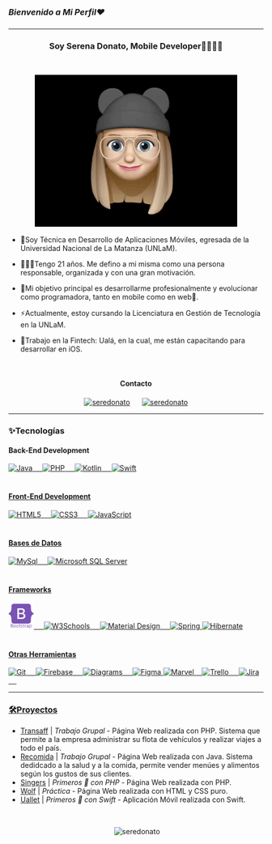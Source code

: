 <h3><i>Bienvenido a Mi Perfil❤️</i><h3> <hr>
  
<h3 align="center">Soy Serena Donato, Mobile Developer👩🏼‍💻📱</h3>
<br>
<p align="center"><img alt="Animoji" width="400" src="https://github.com/seredonato/seredonato/blob/main/Animoji.gif"></p>

  
* 💫Soy Técnica en Desarrollo de Aplicaciones Móviles, egresada de la Universidad Nacional de La Matanza (UNLaM).

* 🙋🏼‍♀️Tengo 21 años. Me defino a mi misma como una persona responsable, organizada y con una gran motivación. 

* 💬Mi objetivo principal es desarrollarme profesionalmente y evolucionar como programadora, tanto en mobile como en web🚀.

* ⚡Actualmente, estoy cursando la Licenciatura en Gestión de Tecnología en la UNLaM.

* 💼Trabajo en la Fintech: Ualá, en la cual, me están capacitando para desarrollar en iOS.
  
<br>
<h4 align="center">Contacto</h4>
<p align="center">
  <a href="mailto:donatoserena@hotmail.com"><img align="center" src="https://user-images.githubusercontent.com/54689539/166089242-56706ea2-a805-4d1a-acae-1e9d0396e41e.png" alt="seredonato" height="50" width="50"/></a>&nbsp;&nbsp;&nbsp;&nbsp;&nbsp;
  <a href="https://www.linkedin.com/in/serena-rocio-donato/"><img align="center" src="https://user-images.githubusercontent.com/54689539/166089337-7619b324-4b9d-42bc-9f59-b8835fe0d0b4.png" alt="seredonato" height="50" width="50"/></a>
</p>

  
<hr>
<h3>✨Tecnologías</h3>
 
<h4 align="left">Back-End Development</h4>
<p align="left"> 
  <a href="https://www.java.com/"> <img
            src="https://user-images.githubusercontent.com/54689539/166091440-18303158-a1eb-4a27-b83b-368826039e64.png" 
            alt="Java" width="50" height="50"/>&nbsp;&nbsp;&nbsp;&nbsp;
  <a href="https://www.php.net/"> <img
            src="https://user-images.githubusercontent.com/54689539/166091509-e3a23cef-df70-464f-b7de-c0cd3d057a7f.png" 
            alt="PHP" width="50" height="50"/>&nbsp;&nbsp;&nbsp;&nbsp;
  <a href="https://kotlinlang.org/"> <img
            src="https://upload.wikimedia.org/wikipedia/commons/thumb/0/06/Kotlin_Icon.svg/1200px-Kotlin_Icon.svg.png" 
            alt="Kotlin" width="50" height="50"/>&nbsp;&nbsp;&nbsp;&nbsp;
  <a href="https://developer.apple.com/swift/"> <img
            src="https://user-images.githubusercontent.com/54689539/166091581-63314e4b-e2a7-4f35-9d2b-2bdaa3a2b63b.png" 
            alt="Swift" width="50" height="50"/>
</p>


    
    
#
<h4 align="left">Front-End Development</h4>
<p align="left"> 
     <a href="https://lenguajehtml.com/"> <img
            src="https://user-images.githubusercontent.com/54689539/166091892-0d88b19a-827e-4004-93bf-272d658fdef6.png"                                                             alt="HTML5" width="50" height="50"/>&nbsp;&nbsp;&nbsp;&nbsp;
     <a href="https://www.w3schools.com/css/"> <img
            src="https://user-images.githubusercontent.com/54689539/166091872-4ef386b8-4811-45df-b130-d0c60140cb1e.png" 
            alt="CSS3" width="50" height="50"/>&nbsp;&nbsp;&nbsp;&nbsp;
          <a href="https://developer.mozilla.org/en-US/docs/Web/JavaScript"> <img
            src="https://user-images.githubusercontent.com/54689539/166092150-b3265137-db79-4839-8b31-dcbab3688531.png"
            alt="JavaScript" width="50" height="50" />
</p>
     
       
       
     
#
<h4 align="left">Bases de Datos</h4>
<p align="left"> 
     <a href="https://www.mysql.com/"> <img
            src="https://user-images.githubusercontent.com/54689539/166092922-41beb2e9-bb4f-4691-b81b-832e1d43a0c1.png" 
            alt="MySql" width="50" height="50"/>&nbsp;&nbsp;&nbsp;&nbsp;
     <a href="https://www.microsoft.com/en-us/sql-server"> <img
            src="https://user-images.githubusercontent.com/54689539/166093000-c98c547a-5f50-43f6-aeba-62b8f285de00.png" 
            alt="Microsoft SQL Server" width="50" height="50"/>
</p>
       

       
       
#
<h4 align="left">Frameworks</h4>
<p align="left"> 
    <a href="https://getbootstrap.com"> <img
            src="https://raw.githubusercontent.com/devicons/devicon/master/icons/bootstrap/bootstrap-plain-wordmark.svg"
            alt="Bootstrap" width="50" height="50"/>&nbsp;&nbsp;&nbsp;&nbsp;
    <a href="https://www.w3schools.com/w3css/"> <img
            src="https://user-images.githubusercontent.com/54689539/166092686-0cd9ba37-2f92-41f0-a95c-b566cda760e4.png" 
            alt="W3Schools" width="70" height="50"/>&nbsp;&nbsp;&nbsp;&nbsp;
    <a href="https://material.io/design"> <img
            src="https://user-images.githubusercontent.com/54689539/166092362-302a6d9b-39cb-4363-8830-c8c451c6d07a.png" 
            alt="Material Design" width="50" height="50"/>&nbsp;&nbsp;&nbsp;&nbsp;
    <a href="https://spring.io/"> <img
            src="https://spring.io/images/spring-logo-9146a4d3298760c2e7e49595184e1975.svg" 
            alt="Spring" width="160" height="50"/>
    <a href="https://hibernate.org/orm/"> <img
            src="https://hibernate.org/images/hibernate-logo.svg" 
            alt="Hibernate" width="140" height="50"/>
</p>

      
      
      
#
<h4 align="left">Otras Herramientas</h4>
<p align="left"> 
    <a href="https://git-scm.com/"> <img 
            src="https://www.vectorlogo.zone/logos/git-scm/git-scm-icon.svg" 
            alt="Git" width="50" height="50"/>&nbsp;&nbsp;&nbsp;&nbsp;
    <a href="https://firebase.google.com/?hl=es"> <img
            src="https://user-images.githubusercontent.com/54689539/166093324-f6f4b817-556f-4f4a-9844-91ea343f7373.png"
            alt="Firebase" width="40" height="50"/>&nbsp;&nbsp;&nbsp;&nbsp;
    <a href="https://www.diagrams.net/"> <img  
             src="https://upload.wikimedia.org/wikipedia/commons/thumb/3/3e/Diagrams.net_Logo.svg/2048px-Diagrams.net_Logo.svg.png" 
             alt="Diagrams" width="50" height="50"/>&nbsp;&nbsp;&nbsp;&nbsp; 
    <a href="https://www.figma.com/"> <img 
            src="https://user-images.githubusercontent.com/54689539/166093488-79311d4f-5ba2-48cf-bd46-b92186292743.png" 
            alt="Figma" width="50" height="50"/>
    <a href="https://marvelapp.com/"> <img 
            src="https://user-images.githubusercontent.com/54689539/166093573-e3fa3365-179b-4376-83f6-6b77078377da.png" 
            alt="Marvel" width="50" height="50"/>&nbsp;&nbsp;&nbsp;
    <a href="https://trello.com/"> <img 
            src="https://user-images.githubusercontent.com/58083159/158458696-bbba3311-5c42-46a4-a4f8-4af3f4e6bcbe.svg" 
            alt="Trello" width="50" height="50"/>&nbsp;&nbsp;&nbsp;&nbsp; 
    <a href="https://www.atlassian.com/es/software/jira"> <img 
            src="https://cdn.worldvectorlogo.com/logos/jira-3.svg" 
            alt="Jira" width="50" height="50"/>&nbsp;&nbsp;&nbsp;&nbsp; 
</p>

      
<hr>
      
<h3>🛠️Proyectos</h3>
      
* [Transaff](https://github.com/seredonato/TpFinalPrograWeb) | *Trabajo Grupal* - Página Web realizada con PHP. Sistema que permite a la empresa administrar su flota de vehículos y realizar viajes a todo el país. 
* [Recomida](https://github.com/seredonato/proyectoweb) | *Trabajo Grupal* - Página Web realizada con Java. Sistema dedidcado a la salud y a la comida, permite vender menúes y alimentos según los gustos de sus clientes.
* [Singers](https://github.com/seredonato/Singers) | *Primeros 👣 con PHP* - Página Web realizada con PHP.
* [Wolf](https://github.com/seredonato/Wolf) | *Práctica* - Página Web realizada con HTML y CSS puro.  
* [Uallet](https://github.com/seredonato/Uallet) | *Primeros 👣 con Swift* - Aplicación Móvil realizada con Swift. 

<br>
      
<p align="center" >&nbsp;<img align="center" src="https://github-readme-stats.vercel.app/api?username=seredonato&show_icons=true&locale=es&theme=vue-dark" alt="seredonato"/></p>






      
      
      
      
      
      
      
      
      
      
<!--
# *Bienvenido a Mi Perfil*❤️ 
![github readme](https://user-images.githubusercontent.com/54689539/121791114-aa840100-cbbc-11eb-82ac-7f2a2f0a18bf.png)



* 💫Tengo 21 años 
* 👩‍💻Soy Técnica en Desarrollo de Aplicaciones Móviles, recibida en la Universidad Nacional de La Matanza (UNLaM).
* 🙋🏼‍♀️Me defino a mi misma como una persona responsable, organizada y con una gran motivación.
* 💼Actualmente, me encuentro trabajando en Ualá, en la cual, estoy capacitándome para desarrollar en iOS. Además, estoy cursando la Licenciatura en Gestión de Tecnología en la UNLaM.

#


### ✨ Tecnologías

*Backend:*
Java, PHP, Kotlin y Swift.
PL/SQL - Conocimientos Básicos.

*Bases de Datos:*
MySQL y SQL Server.
Bases de Datos No Relacionales.

*Frontend:*
HTML 5, CSS 3 y JavaScript.

*Frameworks:*
Bootstrap, Material Design, W3.CSS, Spring Boot y Hibernate.

*Firebase:*
Firestore Database, Realtime Database, Cloud Messaging, Authentication, Crashlytics y Analytics.


#

### 🛠️ Proyectos

* [Transaff](https://github.com/seredonato/TpFinalPrograWeb) | *Trabajo Grupal* - Página Web realizada con PHP. Sistema que permite a la empresa administrar su flota de vehículos y realizar viajes a todo el país. 
* [Recomida](https://github.com/seredonato/proyectoweb) | *Trabajo Grupal* - Página Web realizada con Java. Sistema dedidcado a la salud y a la comida, permite vender menúes y alimentos según los gustos de sus clientes.
* [Singers](https://github.com/seredonato/Singers) | *Primeros 👣 con PHP* - Página Web realizada con PHP.
* [Wolf](https://github.com/seredonato/Wolf) | *Práctica* - Página Web realizada con HTML y CSS puro.  
* [Uallet](https://github.com/seredonato/Uallet) | *Primeros 👣 con Swift* - Aplicación Móvil realizada con Swift. 


#

### 📩 Contacto

[donatoserena@hotmail.com](mailto:donatoserena@hotmail.com) / [serenardonato@gmail.com](mailto:serenardonato@gmail.com)

[Serena Donato - Linkedin](https://www.linkedin.com/in/serena-rocio-donato/) 
      -->
